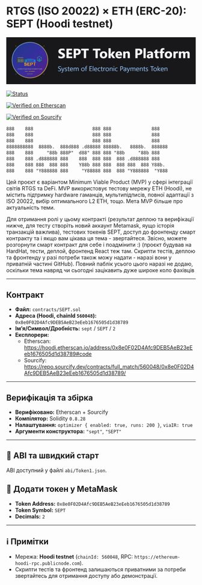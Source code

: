 # RTGS (ISO 20022) × ETH (ERC-20): **SEPT** (Hoodi testnet)

![SEPT Hardhat banner](image.png)

[![Status](https://img.shields.io/badge/Status-MVP-blue)](#)

[![Verified on Etherscan](https://img.shields.io/badge/Etherscan-Verified-brightgreen)](https://hoodi.etherscan.io/address/0x8e0F02D4Afc9DEB5AeB23eEeb1676505d1d38789#code)

[![Verified on Sourcify](https://img.shields.io/badge/Sourcify-Verified-brightgreen)](https://repo.sourcify.dev/contracts/full_match/560048/0x8e0F02D4Afc9DEB5AeB23eEeb1676505d1d38789/)

```text
888    888                      888 888               888
888    888                      888 888               888
888    888                      888 888               888
8888888888  8888b.  888d888 .d88888 88888b.   8888b.  888888
888    888     "88b 888P"  d88" 888 888 "88b     "88b 888
888    888 .d888888 888    888  888 888  888 .d888888 888
888    888 888  888 888    Y88b 888 888  888 888  888 Y88b.
888    888 "Y888888 888     "Y88888 888  888 "Y888888  "Y888
```

Цей проєкт є варіантом Minimum Viable Product (MVP) у сфері інтеграції світів RTGS та DeFi. MVP використовує тестову мережу ETH (Hoodi), не містить підтримку hardware гаманців, мультипідписів, повної адаптації з ISO 20022, вибір оптимального L2 ETH,  тощо. Мета MVP більше про актуальність теми.

Для отримання ролі у цьому контракті (результат деплою та верифікації нижче, для тесту створіть новий аккаунт Metamask, яущо історія транзакцій важлива), тестових токенів SEPT, доступ до фронтенду смарт контракту та і якщо вам цікава ця тема - звертайтеся. Звісно, можете розгорнути смарт контракт для себе і поадмінити :) (проєкт будував на HardHat, тести, деплой, фронтенд React теж там. Скрипти тестів, деплою та фронтенду у разі потреби також можу надати - наразі вони у приватній частині GitHub). Повний паблік усього цього наразі не додаю, оскільки тема навряд чи сьогодні зацікавить дуже широке коло фахівців

---

## Контракт

- **Файл:** `contracts/SEPT.sol`  
- **Адреса (Hoodi, chainId `560048`):** `0x8e0F02D4Afc9DEB5AeB23eEeb1676505d1d38789`  
- **Ім’я/Символ/Дробність:** `sept` / `SEPT` / `2`  
- **Експлорери:**  
  - Etherscan: https://hoodi.etherscan.io/address/0x8e0F02D4Afc9DEB5AeB23eEeb1676505d1d38789#code  
  - Sourcify: https://repo.sourcify.dev/contracts/full_match/560048/0x8e0F02D4Afc9DEB5AeB23eEeb1676505d1d38789/

---

## Верифікація та збірка

- **Верифіковано:** Etherscan + Sourcify  
- **Компілятор:** Solidity `0.8.28`  
- **Налаштування:** `optimizer { enabled: true, runs: 200 }`, `viaIR: true`  
- **Аргументи конструктора:** `"sept"`, `"SEPT"`

---

## 🔧 ABI та швидкий старт

ABI доступний у файлі `abi/Token1.json`.


## 🦊 Додати токен у MetaMask

- **Token Address:** `0x8e0F02D4Afc9DEB5AeB23eEeb1676505d1d38789`  
- **Token Symbol:** `SEPT`  
- **Decimals:** `2`

---

## ℹ️ Примітки

- Мережа: **Hoodi testnet** (`chainId: 560048`, RPC: `https://ethereum-hoodi-rpc.publicnode.com`).  
- Скрипти тестів та фронтенд залишаються приватними за потреби звертайтесь для отримання доступу або демонстрації.
